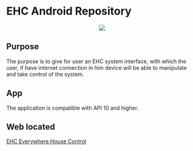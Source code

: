 EHC Android Repository
===================================
<div align="center">
<img src="https://avatars.githubusercontent.com/u/5992872?s=200&v=4">
</div>

## Purpose

The purpose is to give for user an EHC system interface, with which the user, if have internet connection in him device will be able to manipulate and take control of the system.

## App

The application is compatible with API 10 and higher.

## Web located

[EHC Everywhere House Control](http://ehcontrol.net/)

